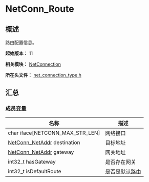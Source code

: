 # NetConn_Route

## 概述

路由配置信息。

**起始版本：** 11

**相关模块：** [NetConnection](capi-netconnection.md)

**所在头文件：** [net_connection_type.h](capi-net-connection-type-h.md)

## 汇总

### 成员变量

| 名称 | 描述 |
| -- | -- |
| char iface[NETCONN_MAX_STR_LEN] | 网络接口 |
| [NetConn_NetAddr](capi-netconnection-netconn-netaddr.md) destination | 目标地址 |
| [NetConn_NetAddr](capi-netconnection-netconn-netaddr.md) gateway | 网关地址 |
| int32_t hasGateway | 是否存在网关 |
| int32_t isDefaultRoute | 是否是默认路由 |


